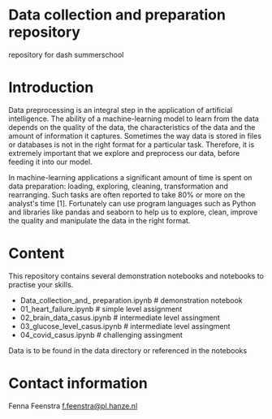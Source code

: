 # Data collection and preparation repository
repository for dash summerschool

# Introduction
Data preprocessing is an integral step in the application of artificial intelligence. The ability of a machine-learning model to learn from the data depends on the quality of the data, the characteristics of the data and the amount of information it captures. Sometimes the way data is stored in files or databases is not in the right format for a particular task. Therefore, it is extremely important that we explore and preprocess our data, before feeding it into our model.

In machine-learning applications a significant amount of time is spent on data preparation: loading, exploring, cleaning, transformation and rearranging. Such tasks are often reported to take 80% or more on the analyst's time [1]. Fortunately can use program languages such as Python and libraries like pandas and seaborn to help us to explore, clean, improve the quality and manipulate the data in the right format. 

# Content
This repository contains several demonstration notebooks and notebooks to practise your skills. 

- Data_collection_and_ preparation.ipynb # demonstration notebook
- 01_heart_failure.ipynb # simple level assignment
- 02_brain_data_casus.ipynb # intermediate level assingment
- 03_glucose_level_casus.ipynb # intermediate level assingment
- 04_covid_casus.ipynb # challenging assingment

Data is to be found in the data directory or referenced in the notebooks

# Contact information
Fenna Feenstra f.feenstra@pl.hanze.nl

